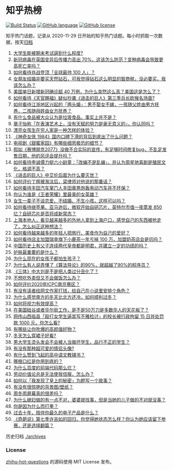 # 知乎热榜
[![Build Status](https://github.com/ToWeLong/zhihu-hot-questions/workflows/CI/badge.svg)](https://github.com/ToWeLong/zhihu-hot-questions/actions)
[![GitHub language](https://img.shields.io/badge/language-golang-orange.svg)](https://golang.org/)
[![GitHub license](https://img.shields.io/github/license/ToWeLong/zhihu-hot-questions)](https://github.com/ToWeLong/zhihu-hot-questions/blob/main/LICENSE)

知乎热门话题，记录从 2020-11-29 日开始的知乎热门话题。每小时抓取一次数据，按天[归档](./archives)

<!-- BEGIN -->

1. [大学生能被期末考试逼到什么程度?](https://www.zhihu.com/question/364258294)
1. [新冠病毒在英国变异后传播力高出 70%，这该怎么防范？变种病毒会导致更高死亡率吗？](https://www.zhihu.com/question/435655677)
1. [如何看待肖战登顶「全球最帅 100 人」？](https://www.zhihu.com/question/435621941)
1. [女朋友结婚非要买天然钻石，可我觉得钻石这么明显的智商税，没必要买，我该怎么办？](https://www.zhihu.com/question/422969084)
1. [美国单日新增新冠确诊超 40 万例，为什么突然这么高？美国这是怎么了？](https://www.zhihu.com/question/435671309)
1. [如何看待《天官赐福》疑似抄袭《进击的巨人》第三季兵长砍猴名场面?](https://www.zhihu.com/question/435668172)
1. [如何看待江浙地区兴起的「两头婚」：男不娶女不嫁，一孩随父姓由男方抚养，二孩随母姓由女方抚养？](https://www.zhihu.com/question/55590082)
1. [有什么食品被大众认为是垃圾食品，事实上并不是？](https://www.zhihu.com/question/359627010)
1. [章子怡称「在表演艺术上，没有天赋的努力是毫无意义的」，你认同吗？](https://www.zhihu.com/question/435590476)
1. [漂亮女孩生在穷人家是一种怎样的体验？](https://www.zhihu.com/question/30917738)
1. [《神奇女侠 1984》国内口碑下滑的背后到底出了什么问题？](https://www.zhihu.com/question/435563783)
1. [电视剧《甜蜜家园》有哪些细思极恐的细节？](https://www.zhihu.com/question/435369430)
1. [假如《赛博朋克2077》没做不合实际的宣传，有足够时间修复bug，不乱定发售日期，他的风评会提升吗？](https://www.zhihu.com/question/435308804)
1. [如何看待李诚儒力挺六小龄童：「改编不是乱编」，并认为周星驰喜剧是殖民文化，格调不高？](https://www.zhihu.com/question/434662175)
1. [《进击的巨人》中艾伦后面为什么要灭世？](https://www.zhihu.com/question/420903695)
1. [如何评价丁辉被淘汰后，梁律师对他说的那番话？](https://www.zhihu.com/question/434289720)
1. [如何看待丰田汽车掌门人丰田章男炮轰电动汽车并不环保？](https://www.zhihu.com/question/435618851)
1. [你认为谁是《王者荣耀》里最美的女英雄？](https://www.zhihu.com/question/434868507)
1. [女生一辈子不谈恋爱、不结婚、不生小孩，这样可以吗？](https://www.zhihu.com/question/293463496)
1. [如何看待继苹果、亚马逊后，微软开始自研芯片，英特尔市值一夜蒸发 850 亿？自研芯片是否将成新常态？](https://www.zhihu.com/question/435526851)
1. [上海本地人，看见越来越多的外地人拿到上海户口，感觉自己的东西被抢走了，怎么纠正这种想法？](https://www.zhihu.com/question/359118802)
1. [如何看待越来越多的年轻人把旅行、美食作为自己的爱好？](https://www.zhihu.com/question/435394615)
1. [如何看待店主加盟瑞幸旗下小鹿茶一年亏掉 100 万，加盟奶茶店会是坑吗？](https://www.zhihu.com/question/435558153)
1. [中国历史上有父子连续两代皇帝都是明君，并建立一定的功绩的吗？](https://www.zhihu.com/question/434586119)
1. [护肤最重要的是什么？](https://www.zhihu.com/question/428147299)
1. [为什么现在的女孩子都怕生孩子？](https://www.zhihu.com/question/412354846)
1. [为什么有人说弄懂了《算法导论》的90%，就超越了90%的程序员？](https://www.zhihu.com/question/315201616)
1. [《三体》中大刘是不是把人类过分丑化了？](https://www.zhihu.com/question/430084545)
1. [不想吃外卖但又不会做饭怎么办？](https://www.zhihu.com/question/316077794)
1. [如何评价2020年ICPC南京赛区？](https://www.zhihu.com/question/434669683)
1. [有没有读者给网文作家打钱，给自己在小说里安排个角色？](https://www.zhihu.com/question/430146058)
1. [为什么感觉南方的冬天比北方还冷，如何顺利过冬？](https://www.zhihu.com/question/435615402)
1. [如何将视力有效提高？](https://www.zhihu.com/question/307318486)
1. [在美国硅谷或者华尔街工作，是不是50万刀是多数华人的天花板了？](https://www.zhihu.com/question/434197031)
1. [网传山西临县「殴打女学生逼其写不雅检讨」的校长被行政拘留 15 日并处罚款 1000 元，你怎么看?](https://www.zhihu.com/question/435638313)
1. [有哪些让你吹爆的高颜值好物？](https://www.zhihu.com/question/426328147)
1. [冬天怎么穿裙子好看?](https://www.zhihu.com/question/36487818)
1. [男大学生烫头发会不会被人当做坏学生，品行不正的学生？](https://www.zhihu.com/question/297449428)
1. [有没有那种超可爱的情侣头像?](https://www.zhihu.com/question/352741681)
1. [有什么赞到飞起的高中语文教辅书？](https://www.zhihu.com/question/328512552)
1. [哪根口红是你用到底的？](https://www.zhihu.com/question/397480809)
1. [为什么百度的前端代码那么烂？](https://www.zhihu.com/question/431228141)
1. [劳动价值论总是无法使我信服，怎么办？](https://www.zhihu.com/question/435376516)
1. [如何以「我发现了皇上的秘密」为题写一个故事？](https://www.zhihu.com/question/424255413)
1. [有没有很惊艳的背景图/壁纸？](https://www.zhihu.com/question/428314162)
1. [周冬雨屏幕真的很差吗？](https://www.zhihu.com/question/392048166)
1. [为什么媳妇做的有一点不对，婆婆就找事，但是当她的儿子做的不对就没事？](https://www.zhihu.com/question/401714902)
1. [你是因为什么而打拳？](https://www.zhihu.com/question/434335153)
1. [过去十年，陪伴你最久的电子产品是什么？](https://www.zhihu.com/question/433861226)
1. [《奇葩说》第七季许吉如的回归，你觉得她状态怎么样？你认为她应该留下参赛，还是选择翻篇？](https://www.zhihu.com/question/435595800)

<!-- END -->

历史归档 [./archives](./archives)


### License
[zhihu-hot-questions](https://github.com/towelong/zhihu-hot-questions) 的源码使用 MIT License 发布。